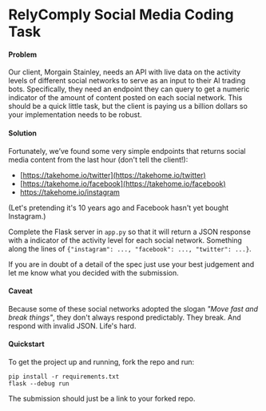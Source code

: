 # **RelyComply Social Media Coding Task**

#### Problem

Our client, Morgain Stainley, needs an API with live data on the activity levels of different social networks to serve as an input to their AI trading bots. Specifically, they need an endpoint they can query to get a numeric indicator of the amount of content posted on each social network. This should be a quick little task, but the client is paying us a billion dollars so your implementation needs to be robust.

#### Solution

Fortunately, we’ve found some very simple endpoints that returns social media content from the last hour (don't tell the client!):

- [https://takehome.io/twitter](https://takehome.io/twitter)
- [https://takehome.io/facebook](https://takehome.io/facebook)
- https://takehome.io/instagram

(Let's pretending it's 10 years ago and Facebook hasn't yet bought Instagram.)

Complete the Flask server in `app.py` so that it will return a JSON response with a indicator of the activity level for each social network. Something along the lines of `{"instagram": ..., "facebook": ..., "twitter": ...}`.

If you are in doubt of a detail of the spec just use your best judgement and let me know what you decided with the submission.

#### Caveat

Because some of these social networks adopted the slogan *"Move fast and break things"*, they don't always respond predictably. They break. And respond with invalid JSON. Life's hard.

#### Quickstart

To get the project up and running, fork the repo and run:

```
pip install -r requirements.txt
flask --debug run
```

The submission should just be a link to your forked repo.